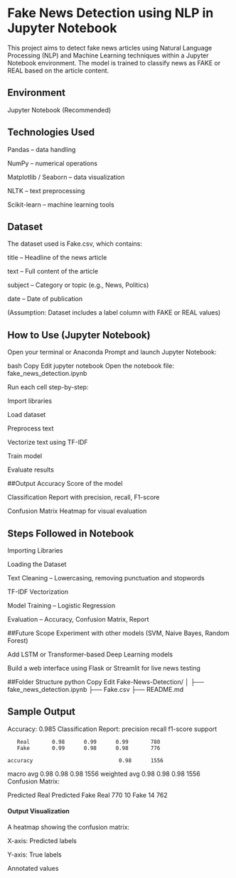 # Fake News Detection using NLP in Jupyter Notebook
This project aims to detect fake news articles using Natural Language Processing (NLP) and Machine Learning techniques within a Jupyter Notebook environment. The model is trained to classify news as FAKE or REAL based on the article content.

## Environment
Jupyter Notebook (Recommended)

## Technologies Used
Pandas – data handling

NumPy – numerical operations

Matplotlib / Seaborn – data visualization

NLTK – text preprocessing

Scikit-learn – machine learning tools

## Dataset
The dataset used is Fake.csv, which contains:

title – Headline of the news article

text – Full content of the article

subject – Category or topic (e.g., News, Politics)

date – Date of publication

(Assumption: Dataset includes a label column with FAKE or REAL values)

## How to Use (Jupyter Notebook)
Open your terminal or Anaconda Prompt and launch Jupyter Notebook:

bash
Copy
Edit
jupyter notebook
Open the notebook file:
fake_news_detection.ipynb

Run each cell step-by-step:

Import libraries

Load dataset

Preprocess text

Vectorize text using TF-IDF

Train model

Evaluate results

##Output
Accuracy Score of the model

Classification Report with precision, recall, F1-score

Confusion Matrix Heatmap for visual evaluation

## Steps Followed in Notebook
Importing Libraries

Loading the Dataset

Text Cleaning – Lowercasing, removing punctuation and stopwords

TF-IDF Vectorization

Model Training – Logistic Regression

Evaluation – Accuracy, Confusion Matrix, Report

##Future Scope
Experiment with other models (SVM, Naive Bayes, Random Forest)

Add LSTM or Transformer-based Deep Learning models

Build a web interface using Flask or Streamlit for live news testing

##Folder Structure
python
Copy
Edit
Fake-News-Detection/
│
├── fake_news_detection.ipynb
├── Fake.csv
├── README.md

## Sample Output

Accuracy: 0.985
Classification Report:
              precision    recall  f1-score   support

       Real       0.98      0.99      0.99       780
       Fake       0.99      0.98      0.98       776

    accuracy                           0.98      1556
   macro avg       0.98      0.98      0.98      1556
weighted avg       0.98      0.98      0.98      1556
Confusion Matrix:

Predicted Real	Predicted Fake
Real	770	10
Fake	14	762

#### Output Visualization
A heatmap showing the confusion matrix:

X-axis: Predicted labels

Y-axis: True labels

Annotated values

